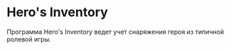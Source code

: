# Hero's Inventory
Программа Hero's Inventory ведет учет снаряжения героя из типичной ролевой
игры.
